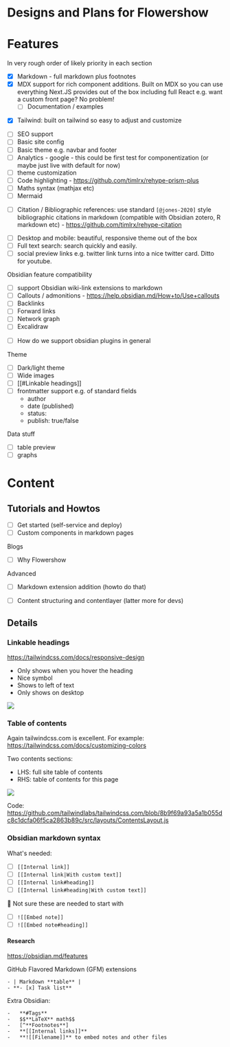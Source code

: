 # Designs and Plans for Flowershow

# Features

In very rough order of likely priority in each section

* [x] Markdown - full markdown plus footnotes
* [x] MDX support for rich component additions. Built on MDX so you can use everything Next.JS provides out of the box including full React e.g. want a custom front page? No problem!
  * [ ] Documentation / examples
- [x] Tailwind: built on tailwind so easy to adjust and customize
* [ ] SEO support
* [ ] Basic site config
* [ ] Basic theme e.g. navbar and footer
* [ ] Analytics - google - this could be first test for componentization (or maybe just live with default for now)
* [ ] theme customization
* [ ] Code highlighting - https://github.com/timlrx/rehype-prism-plus
* [ ] Maths syntax (mathjax etc)
* [ ] Mermaid
- [ ] Citation / Bibliographic references: use standard `[@jones-2020]` style bibliographic citations in markdown (compatible with Obsidian zotero, R markdown etc) - https://github.com/timlrx/rehype-citation
* [ ] Desktop and mobile: beautiful, responsive theme out of the box
* [ ] Full text search: search quickly and easily.
* [ ] social preview links e.g. twitter link turns into a nice twitter card. Ditto for youtube.

Obsidian feature compatibility

* [ ] support Obsidian wiki-link extensions to markdown
* [ ] Callouts / admonitions - https://help.obsidian.md/How+to/Use+callouts
* [ ] Backlinks
* [ ] Forward links
* [ ] Network graph
* [ ] Excalidraw
- [ ] How do we support obsidian plugins in general

Theme

* [ ] Dark/light theme
* [ ] Wide images
* [ ] [[#Linkable headings]]
* [ ] frontmatter support e.g. of standard fields
  - author
  - date (published)
  - status: 
  - publish: true/false

Data stuff

* [ ] table preview
* [ ] graphs

# Content

## Tutorials and Howtos

* [ ] Get started (self-service and deploy)
* [ ] Custom components in markdown pages

Blogs

* [ ] Why Flowershow

Advanced

* [ ] Markdown extension addition (howto do that)
* [ ] Content structuring and contentlayer (latter more for devs)


## Details
### Linkable headings

https://tailwindcss.com/docs/responsive-design

- Only shows when you hover the heading
- Nice symbol
- Shows to left of text
- Only shows on desktop

![](https://i.imgur.com/6N0yDUS.png)

### Table of contents

Again tailwindcss.com is excellent. For example: https://tailwindcss.com/docs/customizing-colors

Two contents sections:

- LHS: full site table of contents
- RHS: table of contents for this page

![](../assets/Pasted%20image%2020220323185414.png)

Code: https://github.com/tailwindlabs/tailwindcss.com/blob/8b9f69a93a5a1b055dc8c1dcfa06f5ca2863b89c/src/layouts/ContentsLayout.js


### Obsidian markdown syntax

What's needed:

- [ ] `[[Internal link]]`
- [ ] `[[Internal link|With custom text]]`
- [ ] `[[Internal link#heading]]`
- [ ] `[[Internal link#heading|With custom text]]`

🚩 Not sure these are needed to start with

- [ ] `![[Embed note]]`
- [ ] `![[Embed note#heading]]`

#### Research

https://obsidian.md/features

GitHub Flavored Markdown (GFM) extensions

```
- | Markdown **table** |
- **- [x] Task list**
```

Extra Obsidian:

```
-   **#Tags**
-   $$**LaTeX** math$$
-   [^**Footnotes**]
-   **[[Internal links]]**
-   **![[Filename]]** to embed notes and other files
```